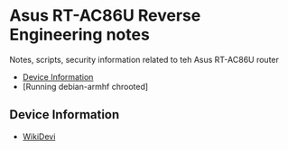 # Asus RT-AC86U Reverse Engineering notes

Notes, scripts, security information related to teh Asus RT-AC86U router

- [Device Information](#device-information)
- [Running debian-armhf chrooted]

## Device Information

* [WikiDevi](https://wikidevi.com/wiki/ASUS_RT-AC86U)

